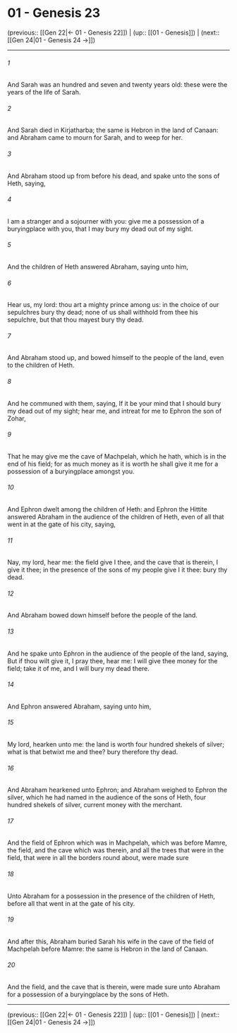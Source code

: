 # 01 - Genesis 23

(previous:: [[Gen 22|← 01 - Genesis 22]]) | (up:: [[01 - Genesis]]) | (next:: [[Gen 24|01 - Genesis 24 →]])

***


###### 1 
And Sarah was an hundred and seven and twenty years old: these were the years of the life of Sarah. 

###### 2 
And Sarah died in Kirjatharba; the same is Hebron in the land of Canaan: and Abraham came to mourn for Sarah, and to weep for her. 

###### 3 
And Abraham stood up from before his dead, and spake unto the sons of Heth, saying, 

###### 4 
I am a stranger and a sojourner with you: give me a possession of a buryingplace with you, that I may bury my dead out of my sight. 

###### 5 
And the children of Heth answered Abraham, saying unto him, 

###### 6 
Hear us, my lord: thou art a mighty prince among us: in the choice of our sepulchres bury thy dead; none of us shall withhold from thee his sepulchre, but that thou mayest bury thy dead. 

###### 7 
And Abraham stood up, and bowed himself to the people of the land, even to the children of Heth. 

###### 8 
And he communed with them, saying, If it be your mind that I should bury my dead out of my sight; hear me, and intreat for me to Ephron the son of Zohar, 

###### 9 
That he may give me the cave of Machpelah, which he hath, which is in the end of his field; for as much money as it is worth he shall give it me for a possession of a buryingplace amongst you. 

###### 10 
And Ephron dwelt among the children of Heth: and Ephron the Hittite answered Abraham in the audience of the children of Heth, even of all that went in at the gate of his city, saying, 

###### 11 
Nay, my lord, hear me: the field give I thee, and the cave that is therein, I give it thee; in the presence of the sons of my people give I it thee: bury thy dead. 

###### 12 
And Abraham bowed down himself before the people of the land. 

###### 13 
And he spake unto Ephron in the audience of the people of the land, saying, But if thou wilt give it, I pray thee, hear me: I will give thee money for the field; take it of me, and I will bury my dead there. 

###### 14 
And Ephron answered Abraham, saying unto him, 

###### 15 
My lord, hearken unto me: the land is worth four hundred shekels of silver; what is that betwixt me and thee? bury therefore thy dead. 

###### 16 
And Abraham hearkened unto Ephron; and Abraham weighed to Ephron the silver, which he had named in the audience of the sons of Heth, four hundred shekels of silver, current money with the merchant. 

###### 17 
And the field of Ephron which was in Machpelah, which was before Mamre, the field, and the cave which was therein, and all the trees that were in the field, that were in all the borders round about, were made sure 

###### 18 
Unto Abraham for a possession in the presence of the children of Heth, before all that went in at the gate of his city. 

###### 19 
And after this, Abraham buried Sarah his wife in the cave of the field of Machpelah before Mamre: the same is Hebron in the land of Canaan. 

###### 20 
And the field, and the cave that is therein, were made sure unto Abraham for a possession of a buryingplace by the sons of Heth.

***

(previous:: [[Gen 22|← 01 - Genesis 22]]) | (up:: [[01 - Genesis]]) | (next:: [[Gen 24|01 - Genesis 24 →]])
